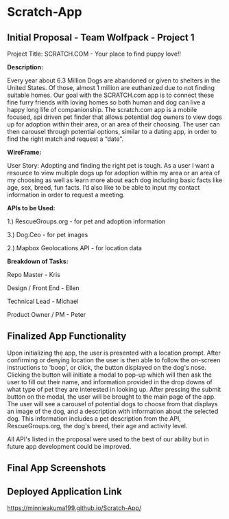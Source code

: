 # Scratch-App

## Initial Proposal - Team Wolfpack - Project 1

Project Title:  SCRATCH.COM - Your place to find puppy love!!

**Description:** 

Every year about 6.3 Million Dogs are abandoned or given to shelters in the United States.  Of those, almost 1 million are euthanized due to not finding suitable homes.  Our goal with the SCRATCH.com app is to connect these fine furry friends with loving homes so both human and dog can live a happy long life of companionship.  The scratch.com app is a mobile focused, api driven pet finder that allows potential dog owners to view dogs up for adoption within their area, or an area of their choosing.  The user can then carousel through potential options, similar to a dating app, in order to find the right match and request a “date”.


**WireFrame:**

User Story: Adopting and finding the right pet is tough.  As a user I want a resource to view multiple dogs up for adoption within my area or an area of my choosing as well as learn more about each dog including basic facts like age, sex, breed, fun facts.  I’d also like to be able to input my contact information in order to request a meeting.


**APIs to be Used:** 

1.) RescueGroups.org - for pet and adoption information

3.) Dog.Ceo - for pet images

2.) Mapbox Geolocations API - for location data


**Breakdown of Tasks:**

Repo Master - Kris

Design / Front End - Ellen

Technical Lead - Michael

Product Owner / PM - Peter


## Finalized App Functionality

Upon initializing the app, the user is presented with a location prompt. After confirming or denying location the user is then able to follow the on-screen instructions to 'boop', or click, the button displayed on the dog's nose. Clicking the button will initiate a modal to pop-up which will then ask the user to fill out their name, and information provided in the drop downs of what type of pet they are interested in looking up. After pressing the submit button on the modal, the user will be brought to the main page of the app. The user will see a carousel of potential dogs to choose from that displays an image of the dog, and a description with information about the selected dog. This information includes a pet description from the API, RescueGroups.org, the dog's breed, their age and activity level.

All API's listed in the proposal were used to the best of our ability but in future app development could be improved.

## Final App Screenshots










## Deployed Application Link

https://minnieakuma199.github.io/Scratch-App/